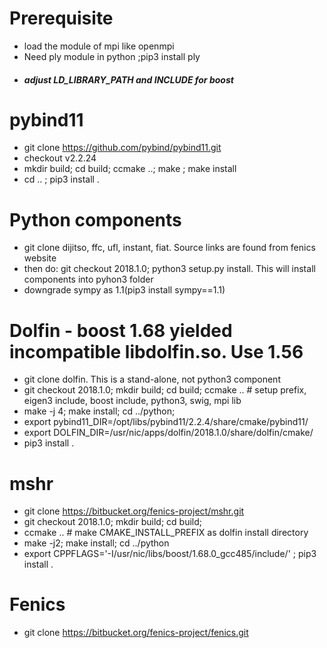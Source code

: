 # Prerequisite
- load the module of mpi like openmpi
- Need ply module in python ;pip3 install ply
- ##### adjust LD_LIBRARY_PATH and INCLUDE for boost

# pybind11
- git clone https://github.com/pybind/pybind11.git
- checkout v2.2.24
- mkdir build; cd build; ccmake ..; make ; make install
- cd .. ; pip3 install .

# Python components
- git clone  dijitso, ffc, ufl, instant, fiat. Source links are found from fenics website
- then do: git checkout 2018.1.0; python3 setup.py install. This will install components into pyhon3 folder
- downgrade sympy as 1.1(pip3 install sympy==1.1)

# Dolfin - boost 1.68 yielded incompatible libdolfin.so. Use 1.56
- git clone dolfin. This is a stand-alone, not python3 component
- git checkout 2018.1.0; mkdir build; cd build; ccmake .. # setup prefix, eigen3 include, boost include, python3, swig, mpi lib
- make -j 4; make install; cd ../python;  
- export pybind11_DIR=/opt/libs/pybind11/2.2.4/share/cmake/pybind11/
- export DOLFIN_DIR=/usr/nic/apps/dolfin/2018.1.0/share/dolfin/cmake/
- pip3 install .

# mshr
- git clone https://bitbucket.org/fenics-project/mshr.git
- git checkout 2018.1.0; mkdir build; cd build; 
- ccmake .. # make CMAKE_INSTALL_PREFIX as dolfin install directory
- make -j2; make install; cd ../python 
- export CPPFLAGS='-I/usr/nic/libs/boost/1.68.0_gcc485/include/' ; pip3 install .

# Fenics
- git clone https://bitbucket.org/fenics-project/fenics.git
